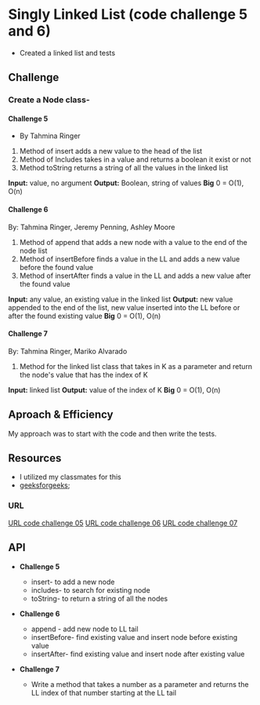 # Singly Linked List (code challenge 5 and 6)

- Created a linked list and tests

## Challenge

### Create a Node class-

#### Challenge 5

- By Tahmina Ringer

1. Method of insert adds a new value to the head of the list
2. Method of Includes takes in a value and returns a boolean it exist or not
3. Method toString returns a string of all the values in the linked list

**Input:** value, no argument
**Output:** Boolean, string of values
**Big** 0 = O(1), O(n)

#### Challenge 6

By: Tahmina Ringer, Jeremy Penning, Ashley Moore

1. Method of append that adds a new node with a value to the end of the node list
2. Method of insertBefore finds a value in the LL and adds a new value before the found value
3. Method of insertAfter finds a value in the LL and adds a new value after the found value

**Input:** any value, an existing value in the linked list
**Output:** new value appended to the end of the list, new value inserted into the LL before or after the found existing value
**Big** 0 = O(1), O(n)

#### Challenge 7

By: Tahmina Ringer, Mariko Alvarado

1. Method for the linked list class that takes in K as a parameter and return the node's value that  has the index of K

**Input:**  linked list
**Output:**  value of the index of K
**Big** 0 = O(1), O(n)

## Aproach & Efficiency

My approach was to start with the code and then write the tests.

## Resources

- I utilized my classmates for this
- [geeksforgeeks](https://www.geeksforgeeks.org/implementation-linkedlist-javascript/);

### URL

[URL code challenge 05](linked-list.png)
[URL code challenge 06](URL2.png)
[URL code challenge 07](URL3.png)

## API

- **Challenge 5**
  - insert- to add a new node
  - includes- to search for existing node
  - toString- to return a string of all the nodes

- **Challenge 6**
  - append - add new node to LL tail
  - insertBefore- find existing value and insert node before  existing value
  - insertAfter- find existing value and insert node after  existing value

- **Challenge 7**
  - Write a method that takes a number as a parameter and returns the LL index of that number starting at the LL tail
